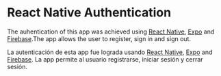 # React Native Authentication

The auhentication of this app was achieved using [React Native](https://reactnative.dev/), [Expo](https://expo.dev/) and [Firebase](https://firebase.google.com/).The app allows the user to register, sign in and sign out.

La autenticación de esta app fue lograda usando [React Native](https://reactnative.dev/), [Expo](https://expo.dev/) and [Firebase](https://firebase.google.com/). La app permite al usuario registrarse, iniciar sesión y cerrar sesión.
